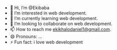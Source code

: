 - 👋 Hi, I’m @Ekibaba
- 👀 I’m interested in web development.
- 🌱 I’m currently learning web development.
- 💞️ I’m looking to collaborate on web development.
- 📫 How to reach me ekikhalodaniel1@gmail.com.
- 😄 Pronouns: ...
- ⚡ Fun fact: i love web development

<!---
Ekibaba/Ekibaba is a ✨ special ✨ repository because its `README.md` (this file) appears on your GitHub profile.
You can click the Preview link to take a look at your changes.
--->
